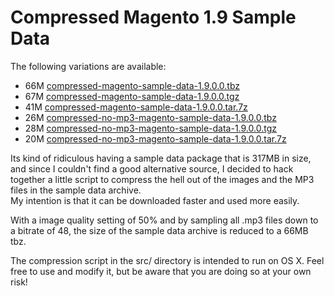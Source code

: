 # Compressed Magento 1.9 Sample Data

The following variations are available:

* 66M [compressed-magento-sample-data-1.9.0.0.tbz](https://raw.githubusercontent.com/Vinai/compressed-magento-sample-data/master/compressed-magento-sample-data-1.9.0.0.tbz)
* 67M [compressed-magento-sample-data-1.9.0.0.tgz](https://raw.githubusercontent.com/Vinai/compressed-magento-sample-data/master/compressed-magento-sample-data-1.9.0.0.tgz)
* 41M [compressed-magento-sample-data-1.9.0.0.tar.7z](https://raw.githubusercontent.com/Vinai/compressed-magento-sample-data/master/compressed-magento-sample-data-1.9.0.0.tar.7z)
* 26M [compressed-no-mp3-magento-sample-data-1.9.0.0.tbz](https://raw.githubusercontent.com/Vinai/compressed-magento-sample-data/master/compressed-no-mp3-magento-sample-data-1.9.0.0.tbz)
* 28M [compressed-no-mp3-magento-sample-data-1.9.0.0.tgz](https://raw.githubusercontent.com/Vinai/compressed-magento-sample-data/master/compressed-no-mp3-magento-sample-data-1.9.0.0.tgz)
* 20M [compressed-no-mp3-magento-sample-data-1.9.0.0.tar.7z](https://raw.githubusercontent.com/Vinai/compressed-magento-sample-data/master/compressed-no-mp3-magento-sample-data-1.9.0.0.tar.7z)

Its kind of ridiculous having a sample data package that is 317MB in size, and since I couldn't find
a good alternative source, I decided to hack together a little script to compress the hell out of the images and the MP3 files
in the sample data archive.  
My intention is that it can be downloaded faster and used more easily.

With a image quality setting of 50% and by sampling all .mp3 files down to a bitrate of 48, the size of the sample data archive is reduced to a 66MB tbz.

The compression script in the src/ directory is intended to run on OS X. Feel free to use and modify it, but be aware that you are doing so at your own risk!

